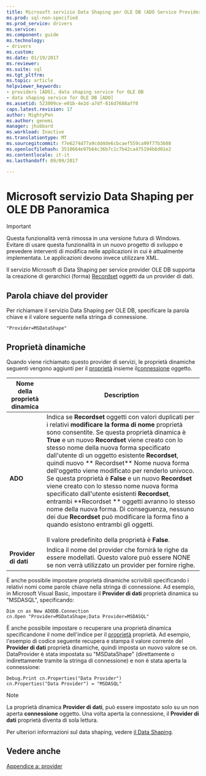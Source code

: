 ```yaml
---
title: Microsoft servizio Data Shaping per OLE DB (ADO Service Provider) | Documenti Microsoft
ms.prod: sql-non-specified
ms.prod_service: drivers
ms.service: 
ms.component: guide
ms.technology:
- drivers
ms.custom: 
ms.date: 01/19/2017
ms.reviewer: 
ms.suite: sql
ms.tgt_pltfrm: 
ms.topic: article
helpviewer_keywords:
- providers [ADO], data shaping service for OLE DB
- data shaping service for OLE DB [ADO]
ms.assetid: 523009ce-e01b-4e2d-a7df-816d7688aff0
caps.latest.revision: 17
author: MightyPen
ms.author: genemi
manager: jhubbard
ms.workload: Inactive
ms.translationtype: MT
ms.sourcegitcommit: f7e6274d77a9cdd4de6cbcaef559ca99f77b3608
ms.openlocfilehash: 3510664e97b64c36b7c1c7b42ca475194b6d01e2
ms.contentlocale: it-it
ms.lasthandoff: 09/09/2017

---
```

# <a name="microsoft-data-shaping-service-for-ole-db-overview"></a>Microsoft servizio Data Shaping per OLE DB Panoramica
> [!IMPORTANT]
>  Questa funzionalità verrà rimossa in una versione futura di Windows. Evitare di usare questa funzionalità in un nuovo progetto di sviluppo e prevedere interventi di modifica nelle applicazioni in cui è attualmente implementata. Le applicazioni devono invece utilizzare XML.

 Il servizio Microsoft di Data Shaping per service provider OLE DB supporta la creazione di gerarchici (forma) [Recordset](../../../ado/reference/ado-api/recordset-object-ado.md) oggetti da un provider di dati.

## <a name="provider-keyword"></a>Parola chiave del provider
 Per richiamare il servizio Data Shaping per OLE DB, specificare la parola chiave e il valore seguente nella stringa di connessione.

```
"Provider=MSDataShape"
```

## <a name="dynamic-properties"></a>Proprietà dinamiche
 Quando viene richiamato questo provider di servizi, le proprietà dinamiche seguenti vengono aggiunti per il [proprietà](../../../ado/reference/ado-api/properties-collection-ado.md) insieme il[connessione](../../../ado/reference/ado-api/connection-object-ado.md) oggetto.

|Nome della proprietà dinamica|Description|
|---------------------------|-----------------|
|**ADO**|Indica se **Recordset** oggetti con valori duplicati per i relativi **modificare la forma di nome** proprietà sono consentite. Se questa proprietà dinamica è **True** e un nuovo **Recordset** viene creato con lo stesso nome della nuova forma specificato dall'utente di un oggetto esistente **Recordset**, quindi nuovo ** Recordset** Nome nuova forma dell'oggetto viene modificato per renderlo univoco. Se questa proprietà è **False** e un nuovo **Recordset** viene creato con lo stesso nome nuova forma specificato dall'utente esistenti **Recordset**, entrambi **Recordset ** oggetti avranno lo stesso nome della nuova forma. Di conseguenza, nessuno dei due **Recordset** può modificare la forma fino a quando esistono entrambi gli oggetti.<br /><br /> Il valore predefinito della proprietà è **False**.|
|**Provider di dati**|Indica il nome del provider che fornirà le righe da essere modellati. Questo valore può essere NONE se non verrà utilizzato un provider per fornire righe.|

 È anche possibile impostare proprietà dinamiche scrivibili specificando i relativi nomi come parole chiave nella stringa di connessione. Ad esempio, in Microsoft Visual Basic, impostare il **Provider di dati** proprietà dinamica su "MSDASQL", specificando:

```
Dim cn as New ADODB.Connection
cn.Open "Provider=MSDataShape;Data Provider=MSDASQL"
```

 È anche possibile impostare o recuperare una proprietà dinamica specificandone il nome dell'indice per il [proprietà](../../../ado/reference/ado-api/properties-collection-ado.md) proprietà. Ad esempio, l'esempio di codice seguente recupera e stampa il valore corrente del **Provider di dati** proprietà dinamiche, quindi imposta un nuovo valore se cn. DataProvider è stata impostata su "MSDataShape" (direttamente o indirettamente tramite la stringa di connessione) e non è stata aperta la connessione:

```
Debug.Print cn.Properties("Data Provider")
cn.Properties("Data Provider") = "MSDASQL"
```

> [!NOTE]
>  La proprietà dinamica **Provider di dati**, può essere impostato solo su un non aperta **connessione** oggetto. Una volta aperta la connessione, il **Provider di dati** proprietà diventa di sola lettura.

 Per ulteriori informazioni sul data shaping, vedere [il Data Shaping](../../../ado/guide/data/data-shaping-overview.md).

## <a name="see-also"></a>Vedere anche
 [Appendice a: provider](../../../ado/guide/appendixes/appendix-a-providers.md)

